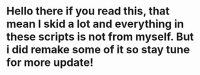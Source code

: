 # Hello there if you read this, that mean I skid a lot and everything in these scripts is not from myself. But i did remake some of it so stay tune for more update!
